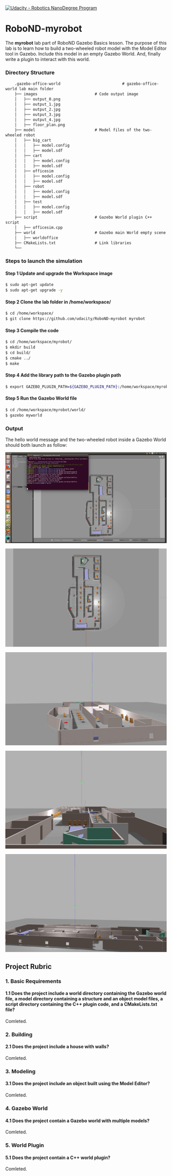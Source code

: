 [![Udacity - Robotics NanoDegree Program](https://s3-us-west-1.amazonaws.com/udacity-robotics/Extra+Images/RoboND_flag.png)](https://www.udacity.com/robotics)

# RoboND-myrobot
The **myrobot** lab part of RoboND Gazebo Basics lesson. The purpose of this lab is to learn how to build a two-wheeled robot model with the Model Editor tool in Gazebo. Include this model in an empty Gazebo World. And, finally write a plugin to interact with this world.  

### Directory Structure
```
    .gazebo-office-world                           # gazebo-office-world lab main folder 
    ├── images                         # Code output image                   
    │   ├── output_0.png
    │   ├── output_1.jpg
    │   ├── output_2.jpg
    │   ├── output_3.jpg
    │   ├── output_4.jpg
    │   ├── floor_plan.png
    ├── model                          # Model files of the two-wheeled robot
    │   ├── big_cart
    │   │   ├── model.config
    │   │   ├── model.sdf
    │   ├── cart
    │   │   ├── model.config
    │   │   ├── model.sdf
    │   ├── officesim
    │   │   ├── model.config
    │   │   ├── model.sdf
    │   ├── robot
    │   │   ├── model.config
    │   │   ├── model.sdf
    │   ├── test
    │   │   ├── model.config
    │   │   ├── model.sdf
    ├── script                         # Gazebo World plugin C++ script      
    │   ├── officesim.cpp
    ├── world                          # Gazebo main World empty scene
    │   ├── worldoffice
    ├── CMakeLists.txt                 # Link libraries 
    └──                              
```

### Steps to launch the simulation

#### Step 1 Update and upgrade the Workspace image
```sh
$ sudo apt-get update
$ sudo apt-get upgrade -y
```

#### Step 2 Clone the lab folder in /home/workspace/
```sh
$ cd /home/workspace/
$ git clone https://github.com/udacity/RoboND-myrobot myrobot
```

#### Step 3 Compile the code
```sh
$ cd /home/workspace/myrobot/
$ mkdir build
$ cd build/
$ cmake ../
$ make
```

#### Step 4 Add the library path to the Gazebo plugin path  
```sh
$ export GAZEBO_PLUGIN_PATH=${GAZEBO_PLUGIN_PATH}:/home/workspace/myrobot/build
```

#### Step 5 Run the Gazebo World file  
```sh
$ cd /home/workspace/myrobot/world/
$ gazebo myworld
```

### Output
The hello world message and the two-wheeled robot inside a Gazebo World should both launch as follow: 

![alt text](images/output_0.png)

![alt text](images/output_1.jpg)

![alt text](images/output_2.jpg)


![alt text](images/output_3.jpg)

![alt text](images/output_4.jpg)

    
 
 
 
 ## Project Rubric  
 ### 1. Basic Requirements  
 #### 1.1 Does the project include a world directory containing the Gazebo world file, a model directory containing a structure and an object model files, a script directory containing the C++ plugin code, and a CMakeLists.txt file?  
 Comleted.  
 ### 2. Building  
 #### 2.1 Does the project include a house with walls?  
 Comleted.  
 ### 3. Modeling  
 #### 3.1 Does the project include an object built using the Model Editor?  
 Comleted.  
 ### 4. Gazebo World  
 #### 4.1 Does the project contain a Gazebo world with multiple models?  
 Comleted.  
 ### 5. World Plugin  
 #### 5.1 Does the project contain a C++ world plugin?  
 Comleted.  

